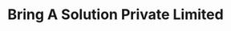 ---
title: "Bring A Solution Private Limited"
url: /karachi/bring-a-solution-private-limited/
shop: electrical
---